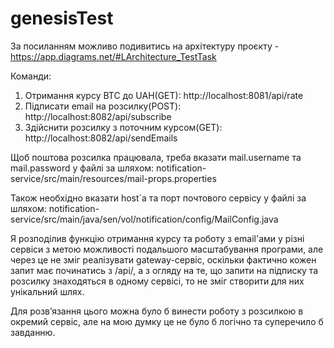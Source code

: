# genesisTest

За посиланням можливо подивитись на архітектуру проєкту - https://app.diagrams.net/#LArchitecture_TestTask

Команди:
1. Отримання курсу BTC до UAH(GET): http://localhost:8081/api/rate
2. Підписати email на розсилку(POST): http://localhost:8082/api/subscribe
3. Здійснити розсилку з поточним курсом(GET): http://localhost:8082/api/sendEmails

Щоб поштова розсилка працювала, треба вказати mail.username та mail.password
у файлі за шляхом: notification-service/src/main/resources/mail-props.properties

Також необхідно вказати host`а та порт почтового сервісу у файлі за шляхом: notification-service/src/main/java/sen/vol/notification/config/MailConfig.java

Я розподілив функцію отримання курсу та роботу з email'ами у різні сервіси з метою можливості подальшого масштабування програми, але через це не зміг
реалізувати gateway-сервіс, оскільки фактично кожен запит має починатись з /api/, а з огляду на те, що запити на підписку та розсилку знаходяться в одному
сервісі, то не зміг створити для них унікальний шлях.

Для розвʼязання цього можна було б винести роботу з розсилкою в окремий сервіс, але на мою думку це не було б логічно та суперечило б завданню.
